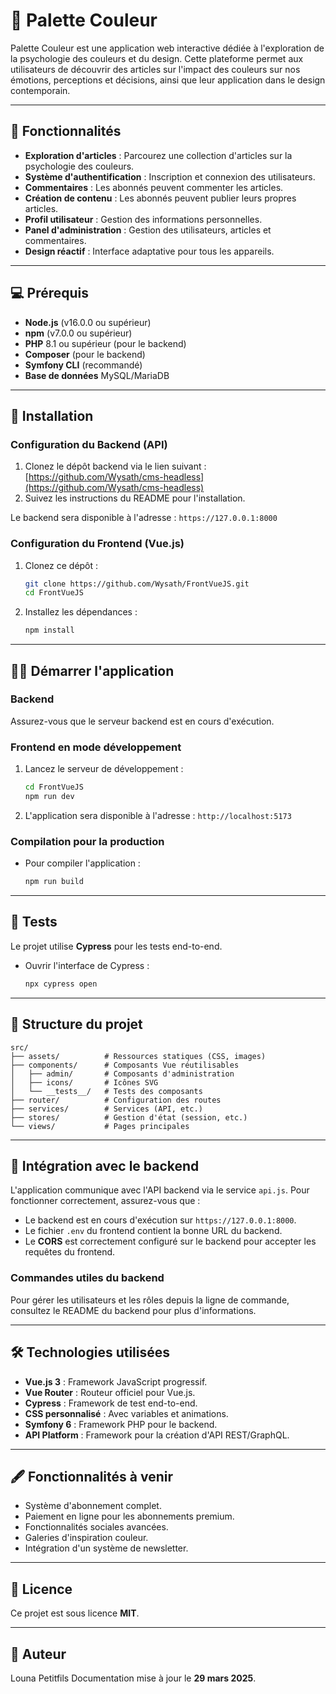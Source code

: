# 📝 Palette Couleur

Palette Couleur est une application web interactive dédiée à l'exploration de la psychologie des couleurs et du design. Cette plateforme permet aux utilisateurs de découvrir des articles sur l'impact des couleurs sur nos émotions, perceptions et décisions, ainsi que leur application dans le design contemporain.

---

## 🚀 Fonctionnalités

- **Exploration d'articles** : Parcourez une collection d'articles sur la psychologie des couleurs.
- **Système d'authentification** : Inscription et connexion des utilisateurs.
- **Commentaires** : Les abonnés peuvent commenter les articles.
- **Création de contenu** : Les abonnés peuvent publier leurs propres articles.
- **Profil utilisateur** : Gestion des informations personnelles.
- **Panel d'administration** : Gestion des utilisateurs, articles et commentaires.
- **Design réactif** : Interface adaptative pour tous les appareils.

---

## 💻 Prérequis

- **Node.js** (v16.0.0 ou supérieur)
- **npm** (v7.0.0 ou supérieur)
- **PHP** 8.1 ou supérieur (pour le backend)
- **Composer** (pour le backend)
- **Symfony CLI** (recommandé)
- **Base de données** MySQL/MariaDB

---

## 🔧 Installation

### Configuration du Backend (API)

1. Clonez le dépôt backend via le lien suivant :  
   [https://github.com/Wysath/cms-headless](https://github.com/Wysath/cms-headless)
2. Suivez les instructions du README pour l'installation.

Le backend sera disponible à l'adresse : `https://127.0.0.1:8000`

### Configuration du Frontend (Vue.js)

1. Clonez ce dépôt :
   ```bash
   git clone https://github.com/Wysath/FrontVueJS.git
   cd FrontVueJS
   ```
2. Installez les dépendances :
   ```bash
   npm install
   ```

---

## 🏃‍♂️ Démarrer l'application

### Backend

Assurez-vous que le serveur backend est en cours d'exécution.

### Frontend en mode développement

1. Lancez le serveur de développement :
   ```bash
   cd FrontVueJS
   npm run dev
   ```
2. L'application sera disponible à l'adresse : `http://localhost:5173`

### Compilation pour la production

- Pour compiler l'application :
  ```bash
  npm run build
  ```

---

## 🧪 Tests

Le projet utilise **Cypress** pour les tests end-to-end.

- Ouvrir l'interface de Cypress :
  ```bash
  npx cypress open
  ```
---

## 📁 Structure du projet

```plaintext
src/
├── assets/          # Ressources statiques (CSS, images)
├── components/      # Composants Vue réutilisables
│   ├── admin/       # Composants d'administration
│   ├── icons/       # Icônes SVG
│   └── __tests__/   # Tests des composants
├── router/          # Configuration des routes
├── services/        # Services (API, etc.)
├── stores/          # Gestion d'état (session, etc.)
└── views/           # Pages principales
```

---

## 🔄 Intégration avec le backend

L'application communique avec l'API backend via le service `api.js`. Pour fonctionner correctement, assurez-vous que :

- Le backend est en cours d'exécution sur `https://127.0.0.1:8000`.
- Le fichier `.env` du frontend contient la bonne URL du backend.
- Le **CORS** est correctement configuré sur le backend pour accepter les requêtes du frontend.

### Commandes utiles du backend

Pour gérer les utilisateurs et les rôles depuis la ligne de commande, consultez le README du backend pour plus d'informations.

---

## 🛠️ Technologies utilisées

- **Vue.js 3** : Framework JavaScript progressif.
- **Vue Router** : Routeur officiel pour Vue.js.
- **Cypress** : Framework de test end-to-end.
- **CSS personnalisé** : Avec variables et animations.
- **Symfony 6** : Framework PHP pour le backend.
- **API Platform** : Framework pour la création d'API REST/GraphQL.

---

## 🖋️ Fonctionnalités à venir

- Système d'abonnement complet.
- Paiement en ligne pour les abonnements premium.
- Fonctionnalités sociales avancées.
- Galeries d'inspiration couleur.
- Intégration d'un système de newsletter.

---

## 📜 Licence

Ce projet est sous licence **MIT**.

---

## 👤 Auteur

Louna Petitfils
Documentation mise à jour le **29 mars 2025**.
